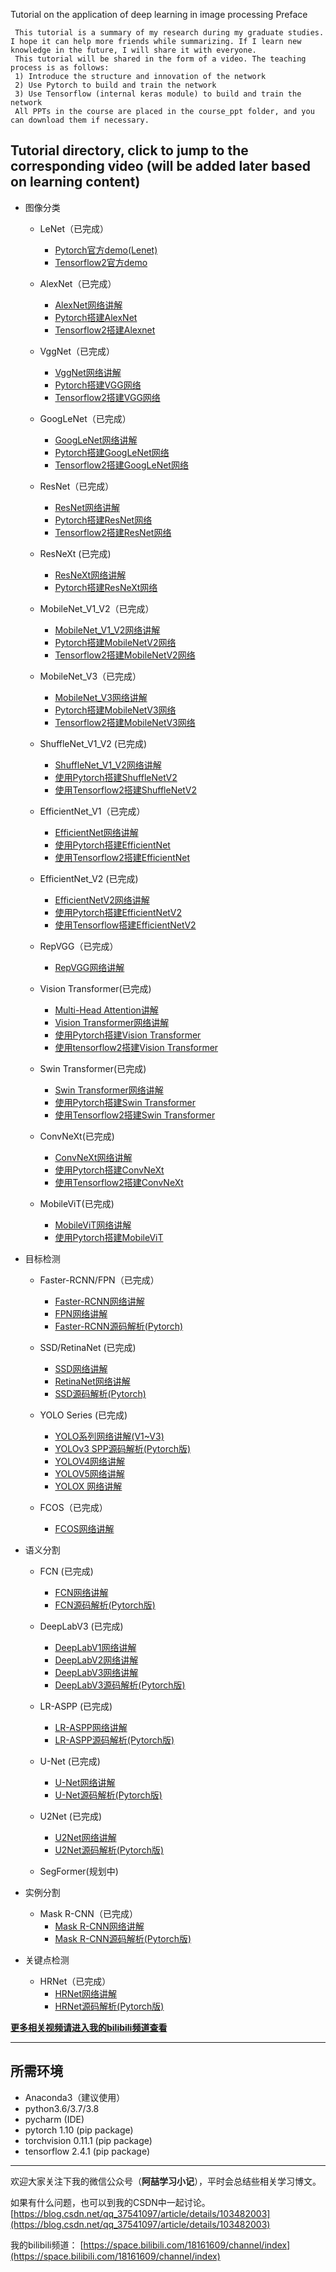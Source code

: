 Tutorial on the application of deep learning in image processing
Preface

     This tutorial is a summary of my research during my graduate studies. I hope it can help more friends while summarizing. If I learn new knowledge in the future, I will share it with everyone.
     This tutorial will be shared in the form of a video. The teaching process is as follows:
     1) Introduce the structure and innovation of the network
     2) Use Pytorch to build and train the network
     3) Use Tensorflow (internal keras module) to build and train the network
     All PPTs in the course are placed in the course_ppt folder, and you can download them if necessary.
## Tutorial directory, click to jump to the corresponding video (will be added later based on learning content)

* 图像分类
  * LeNet（已完成）
    * [Pytorch官方demo(Lenet)](https://www.bilibili.com/video/BV187411T7Ye)
    * [Tensorflow2官方demo](https://www.bilibili.com/video/BV1n7411T7o6)

  * AlexNet（已完成）
    * [AlexNet网络讲解](https://www.bilibili.com/video/BV1p7411T7Pc)
    * [Pytorch搭建AlexNet](https://www.bilibili.com/video/BV1W7411T7qc)
    * [Tensorflow2搭建Alexnet](https://www.bilibili.com/video/BV1s7411T7vs)

  * VggNet（已完成）
    * [VggNet网络讲解](https://www.bilibili.com/video/BV1q7411T7Y6)
    * [Pytorch搭建VGG网络](https://www.bilibili.com/video/BV1i7411T7ZN)
    * [Tensorflow2搭建VGG网络](https://www.bilibili.com/video/BV1q7411T76b)

  * GoogLeNet（已完成）
    * [GoogLeNet网络讲解](https://www.bilibili.com/video/BV1z7411T7ie)
    * [Pytorch搭建GoogLeNet网络](https://www.bilibili.com/video/BV1r7411T7M5)
    * [Tensorflow2搭建GoogLeNet网络](https://www.bilibili.com/video/BV1a7411T7Ht)

  * ResNet（已完成）
    * [ResNet网络讲解](https://www.bilibili.com/video/BV1T7411T7wa)
    * [Pytorch搭建ResNet网络](https://www.bilibili.com/video/BV14E411H7Uw)
    * [Tensorflow2搭建ResNet网络](https://www.bilibili.com/video/BV1WE41177Ya)

  * ResNeXt (已完成)
    * [ResNeXt网络讲解](https://www.bilibili.com/video/BV1Ap4y1p71v/)
    * [Pytorch搭建ResNeXt网络](https://www.bilibili.com/video/BV1rX4y1N7tE)

  * MobileNet_V1_V2（已完成）
    * [MobileNet_V1_V2网络讲解](https://www.bilibili.com/video/BV1yE411p7L7)
    * [Pytorch搭建MobileNetV2网络](https://www.bilibili.com/video/BV1qE411T7qZ)
    * [Tensorflow2搭建MobileNetV2网络](https://www.bilibili.com/video/BV1NE411K7tX)

  * MobileNet_V3（已完成）
    * [MobileNet_V3网络讲解](https://www.bilibili.com/video/BV1GK4y1p7uE)
    * [Pytorch搭建MobileNetV3网络](https://www.bilibili.com/video/BV1zT4y1P7pd)
    * [Tensorflow2搭建MobileNetV3网络](https://www.bilibili.com/video/BV1KA411g7wX)

  * ShuffleNet_V1_V2 (已完成)
    * [ShuffleNet_V1_V2网络讲解](https://www.bilibili.com/video/BV15y4y1Y7SY)
    * [使用Pytorch搭建ShuffleNetV2](https://www.bilibili.com/video/BV1dh411r76X)
    * [使用Tensorflow2搭建ShuffleNetV2](https://www.bilibili.com/video/BV1kr4y1N7bh)

  * EfficientNet_V1（已完成）
    * [EfficientNet网络讲解](https://www.bilibili.com/video/BV1XK4y1U7PX)
    * [使用Pytorch搭建EfficientNet](https://www.bilibili.com/video/BV19z4y1179h/)
    * [使用Tensorflow2搭建EfficientNet](https://www.bilibili.com/video/BV1PK4y1S7Jf)

  * EfficientNet_V2 (已完成)
    * [EfficientNetV2网络讲解](https://b23.tv/NDR7Ug)
    * [使用Pytorch搭建EfficientNetV2](https://b23.tv/M4hagB)
    * [使用Tensorflow搭建EfficientNetV2](https://b23.tv/KUPbdr)
  
  * RepVGG（已完成）
    * [RepVGG网络讲解](https://www.bilibili.com/video/BV15f4y1o7QR)

  * Vision Transformer(已完成)
    * [Multi-Head Attention讲解](https://b23.tv/gucpvt)
    * [Vision Transformer网络讲解](https://www.bilibili.com/video/BV1Jh411Y7WQ)
    * [使用Pytorch搭建Vision Transformer](https://b23.tv/TT4VBM)
    * [使用tensorflow2搭建Vision Transformer](https://www.bilibili.com/video/BV1q64y1X7GY)

  * Swin Transformer(已完成)
    * [Swin Transformer网络讲解](https://www.bilibili.com/video/BV1pL4y1v7jC)
    * [使用Pytorch搭建Swin Transformer](https://b23.tv/vZnpJf)
    * [使用Tensorflow2搭建Swin Transformer](https://b23.tv/UHLMSF)

  * ConvNeXt(已完成)
    * [ConvNeXt网络讲解](https://www.bilibili.com/video/BV1SS4y157fu)
    * [使用Pytorch搭建ConvNeXt](https://b23.tv/gzpCv5z)
    * [使用Tensorflow2搭建ConvNeXt](https://b23.tv/zikVoch)

  * MobileViT(已完成)
    * [MobileViT网络讲解](https://www.bilibili.com/video/BV1TG41137sb)
    * [使用Pytorch搭建MobileViT](https://www.bilibili.com/video/BV1ae411L7Ki)

* 目标检测
  * Faster-RCNN/FPN（已完成）
    * [Faster-RCNN网络讲解](https://www.bilibili.com/video/BV1af4y1m7iL)
    * [FPN网络讲解](https://b23.tv/Qhn6xA)
    * [Faster-RCNN源码解析(Pytorch)](https://www.bilibili.com/video/BV1of4y1m7nj)

  * SSD/RetinaNet (已完成)
    * [SSD网络讲解](https://www.bilibili.com/video/BV1fT4y1L7Gi)
    * [RetinaNet网络讲解](https://b23.tv/ZYCfd2)
    * [SSD源码解析(Pytorch)](https://www.bilibili.com/video/BV1vK411H771)

  * YOLO Series (已完成)
    * [YOLO系列网络讲解(V1~V3)](https://www.bilibili.com/video/BV1yi4y1g7ro)
    * [YOLOv3 SPP源码解析(Pytorch版)](https://www.bilibili.com/video/BV1t54y1C7ra)
    * [YOLOV4网络讲解](https://b23.tv/WLptQ7Q)
    * [YOLOV5网络讲解](https://www.bilibili.com/video/BV1T3411p7zR)
    * [YOLOX 网络讲解](https://www.bilibili.com/video/BV1JW4y1k76c)
  
  * FCOS（已完成）
    * [FCOS网络讲解](https://www.bilibili.com/video/BV1G5411X7jw)

* 语义分割 
  * FCN (已完成)
    * [FCN网络讲解](https://www.bilibili.com/video/BV1J3411C7zd)
    * [FCN源码解析(Pytorch版)](https://www.bilibili.com/video/BV19q4y1971Q)

  * DeepLabV3 (已完成)
    * [DeepLabV1网络讲解](https://www.bilibili.com/video/BV1SU4y1N7Ao)
    * [DeepLabV2网络讲解](https://www.bilibili.com/video/BV1gP4y1G7TC)
    * [DeepLabV3网络讲解](https://www.bilibili.com/video/BV1Jb4y1q7j7)
    * [DeepLabV3源码解析(Pytorch版)](https://www.bilibili.com/video/BV1TD4y1c7Wx)

  * LR-ASPP (已完成)
    * [LR-ASPP网络讲解](https://www.bilibili.com/video/BV1LS4y1M76E)
    * [LR-ASPP源码解析(Pytorch版)](https://www.bilibili.com/video/bv13D4y1F7ML)
  
  * U-Net (已完成)
    * [U-Net网络讲解](https://www.bilibili.com/video/BV1Vq4y127fB/)
    * [U-Net源码解析(Pytorch版)](https://b23.tv/PCJJmqN)
  
  * U2Net (已完成)
    * [U2Net网络讲解](https://www.bilibili.com/video/BV1yB4y1z7mj)
    * [U2Net源码解析(Pytorch版)](https://www.bilibili.com/video/BV1Kt4y137iS)
  
  * SegFormer(规划中)

* 实例分割
  * Mask R-CNN（已完成）
    * [Mask R-CNN网络讲解](https://www.bilibili.com/video/BV1ZY411774T)
    * [Mask R-CNN源码解析(Pytorch版)](https://www.bilibili.com/video/BV1hY411E7wD)

* 关键点检测
  * HRNet（已完成）
    * [HRNet网络讲解](https://www.bilibili.com/video/BV1bB4y1y7qP)
    * [HRNet源码解析(Pytorch版)](https://www.bilibili.com/video/BV1ar4y157JM)

**[更多相关视频请进入我的bilibili频道查看](https://space.bilibili.com/18161609/channel/index)**

---

## 所需环境
* Anaconda3（建议使用）
* python3.6/3.7/3.8
* pycharm (IDE)
* pytorch 1.10 (pip package)
* torchvision 0.11.1 (pip package)
* tensorflow 2.4.1 (pip package)

---

欢迎大家关注下我的微信公众号（**阿喆学习小记**），平时会总结些相关学习博文。    

如果有什么问题，也可以到我的CSDN中一起讨论。
[https://blog.csdn.net/qq_37541097/article/details/103482003](https://blog.csdn.net/qq_37541097/article/details/103482003)

我的bilibili频道：
[https://space.bilibili.com/18161609/channel/index](https://space.bilibili.com/18161609/channel/index)
